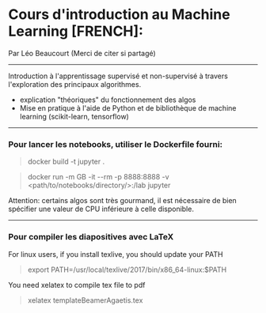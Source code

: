 # Cours d'introduction au Machine Learning [FRENCH]:

Par Léo Beaucourt
(Merci de citer si partagé)


--------------------------------

Introduction à l'apprentissage supervisé et non-supervisé à travers l'exploration des principaux algorithmes.

- explication "théoriques" du fonctionnement des algos
- Mise en pratique à l'aide de Python et de bibliothèque de machine learning (scikit-learn, tensorflow)

--------------

### Pour lancer les notebooks, utiliser le Dockerfile fourni:

> docker build -t jupyter .

> docker run -m <X>GB -it --rm -p 8888:8888  -v <path/to/notebooks/directory/>:/lab  jupyter

Attention: certains algos sont très gourmand, il est nécessaire de bien spécifier une valeur de CPU inférieure à celle disponible.

--------------

### Pour compiler les diapositives avec LaTeX

For linux users, if you install texlive, you should update your PATH

> export PATH=/usr/local/texlive/2017/bin/x86_64-linux:$PATH

You need xelatex to compile tex file to pdf

> xelatex templateBeamerAgaetis.tex
